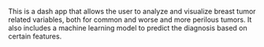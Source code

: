 This is a dash app that allows the user to analyze and visualize breast tumor related variables, both for common and worse and more perilous tumors. It also includes a machine learning model to predict the diagnosis based on certain features.